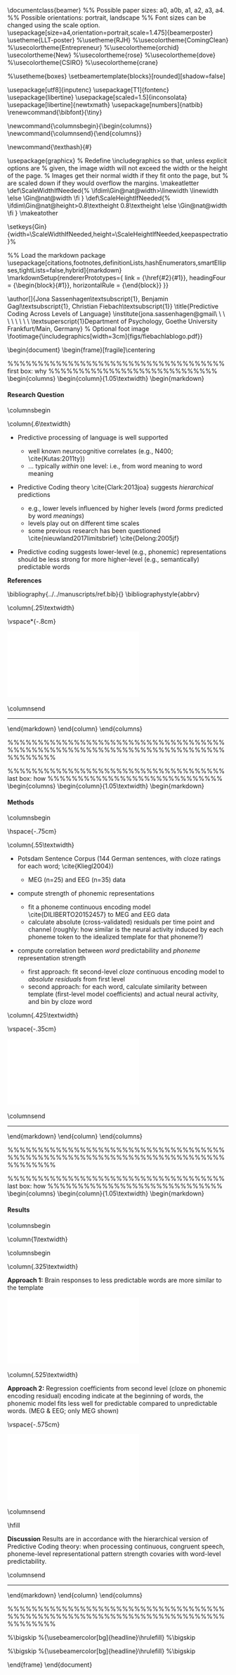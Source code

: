 \documentclass{beamer}
%% Possible paper sizes: a0, a0b, a1, a2, a3, a4.
%% Possible orientations: portrait, landscape
%% Font sizes can be changed using the scale option.
\usepackage[size=a4,orientation=portrait,scale=1.475]{beamerposter}
\usetheme{LLT-poster}
%\usetheme{RJH}
%\usecolortheme{ComingClean}
%\usecolortheme{Entrepreneur}
%\usecolortheme{orchid}
\usecolortheme{New}
%\usecolortheme{rose}
%\usecolortheme{dove}
%\usecolortheme{CSIRO}
%\usecolortheme{crane}

%\usetheme{boxes}
\setbeamertemplate{blocks}[rounded][shadow=false]


\usepackage[utf8]{inputenc}
\usepackage[T1]{fontenc}
\usepackage{libertine}
\usepackage[scaled=1.5]{inconsolata}
\usepackage[libertine]{newtxmath}
\usepackage[numbers]{natbib}
\renewcommand{\bibfont}{\tiny}

\newcommand{\columnsbegin}{\begin{columns}}
\newcommand{\columnsend}{\end{columns}}

\newcommand{\texthash}{\#}

\usepackage{graphicx}
% Redefine \includegraphics so that, unless explicit options are
% given, the image width will not exceed the width or the height of the page.
% Images get their normal width if they fit onto the page, but
% are scaled down if they would overflow the margins.
\makeatletter
\def\ScaleWidthIfNeeded{%
 \ifdim\Gin@nat@width>\linewidth
    \linewidth
  \else
    \Gin@nat@width
  \fi
}
\def\ScaleHeightIfNeeded{%
  \ifdim\Gin@nat@height>0.8\textheight
    0.8\textheight
  \else
    \Gin@nat@width
  \fi
}
\makeatother

\setkeys{Gin}{width=\ScaleWidthIfNeeded,height=\ScaleHeightIfNeeded,keepaspectratio}%

%% Load the markdown package
\usepackage[citations,footnotes,definitionLists,hashEnumerators,smartEllipses,tightLists=false,hybrid]{markdown}
\markdownSetup{rendererPrototypes={
 link = {\href{#2}{#1}},
 headingFour = {\begin{block}{#1}},
 horizontalRule = {\end{block}}
}}

\author[]{Jona Sassenhagen\textsubscript{1}, Benjamin Gagl\textsubscript{1}, Christian Fiebach\textsubscript{1}}
\title{Predictive Coding Across Levels of Language}
\institute{jona.sassenhagen@gmail\ \ \ \ \ \ \ \ \ \textsuperscript{1}Department of Psychology, Goethe University Frankfurt/Main, Germany}
% Optional foot image
\footimage{\includegraphics[width=3cm]{figs/fiebachlablogo.pdf}}

\begin{document}
\begin{frame}[fragile]\centering

%%%%%%%%%%%%%%%%%%%%%%%%%%%%%%%%%%%% first box: why %%%%%%%%%%%%%%%%%%%%%%%%%%%%
\begin{columns}
\begin{column}{1.05\textwidth}
\begin{markdown}

#### Research Question

\columnsbegin

\column{.6\textwidth}

- Predictive processing of language is well supported
    - well known neurocognitive correlates (e.g., N400; \cite{Kutas:2011ty})
    - ... typically *within* one level: i.e., from word meaning to word meaning

- Predictive Coding theory \cite{Clark:2013joa} suggests *hierarchical* predictions
    - e.g., lower levels influenced by higher levels
      (word *forms* predicted by word *meanings*)
    - levels play out on different time scales
    - some previous research has been questioned
      \cite{nieuwland2017limitsbrief}
      \cite{Delong:2005jf}
	  
- Predictive coding suggests lower-level (e.g., phonemic) representations should
  be less strong for more higher-level (e.g., semantically) predictable words

**References**

\bibliography{../../manuscripts/ref.bib}{}
\bibliographystyle{abbrv}


\column{.25\textwidth}

\vspace*{-.8cm}

![pic](figs/theory2.pdf)

\columnsend

----

\end{markdown}
\end{column}
\end{columns}

%%%%%%%%%%%%%%%%%%%%%%%%%%%%%%%%%%%%%%%%%%%%%%%%%%%%%%%%%%%%%%%%%%%%%%%%%%%%%%%%


%%%%%%%%%%%%%%%%%%%%%%%%%%%%%%%%%%%% last box: how %%%%%%%%%%%%%%%%%%%%%%%%%%%%%
\begin{columns}
\begin{column}{1.05\textwidth}
\begin{markdown}

#### Methods

\columnsbegin

\hspace{-.75cm}

\column{.55\textwidth}

- Potsdam Sentence Corpus (144 German sentences, with cloze ratings
  for each word;  \cite{Kliegl2004})
  - MEG (n=25) and EEG (n=35) data

- compute strength of phonemic representations
    - fit a phoneme continuous encoding model \cite{DILIBERTO20152457}
	  to MEG and EEG data
	- calculate absolute (cross-validated) residuals per time point and channel
	  (roughly: how similar is the neural activity induced by each phoneme
	  token to the idealized template for that phoneme?)

- compute correlation between *word* predictability and *phoneme* 
  representation strength
    - first approach: fit second-level *cloze* continuous encoding model to
	  *absolute residuals* from first level
	- second approach: for each word, calculate similarity between template
	  (first-level model coefficients) and actual neural activity, and bin
	  by cloze word

\column{.425\textwidth}

\vspace{-.35cm}

![explain](figs/explainmodel.pdf)


\columnsend

----

\end{markdown}
\end{column}
\end{columns}


%%%%%%%%%%%%%%%%%%%%%%%%%%%%%%%%%%%%%%%%%%%%%%%%%%%%%%%%%%%%%%%%%%%%%%%%%%%%%%%%


%%%%%%%%%%%%%%%%%%%%%%%%%%%%%%%%%%%% last box: how %%%%%%%%%%%%%%%%%%%%%%%%%%%%%
\begin{columns}
\begin{column}{1.05\textwidth}
\begin{markdown}

#### Results

\columnsbegin

\column{1\textwidth}

\columnsbegin

\column{.325\textwidth}

**Approach 1:** Brain responses to less predictable words are more similar 
to the template

![](figs/lmplot.pdf)

\column{.525\textwidth}

**Approach 2:** Regression coefficients from second level
(cloze on phonemic encoding residual) encoding indicate at the beginning of
words, the phonemic model fits less well for predictable compared to
unpredictable words. (MEG \& EEG; only MEG shown)

\vspace{-.575cm}

![](figs/examplemeg.pdf)

\columnsend

\hfill

**Discussion** Results are in accordance with the hierarchical version of Predictive Coding
theory: when processing continuous, congruent speech, phoneme-level
representational pattern strength covaries with word-level predictability.

\columnsend

----

\end{markdown}
\end{column}
\end{columns}


%%%%%%%%%%%%%%%%%%%%%%%%%%%%%%%%%%%%%%%%%%%%%%%%%%%%%%%%%%%%%%%%%%%%%%%%%%%%%%%%

%\bigskip
%{\usebeamercolor[bg]{headline}\hrulefill}
%\bigskip


%\bigskip
%{\usebeamercolor[bg]{headline}\hrulefill}
%\bigskip

\end{frame}
\end{document}
